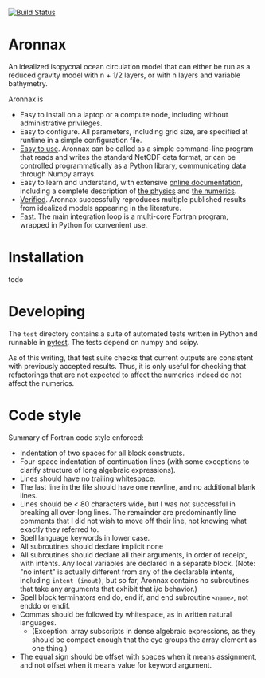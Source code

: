 [![Build Status](https://travis-ci.org/edoddridge/aronnax.svg?branch=master)](https://travis-ci.org/edoddridge/aronnax)

# Aronnax

An idealized isopycnal ocean circulation model that can either be run
as a reduced gravity model with n + 1/2 layers, or with n layers and
variable bathymetry.

Aronnax is
- Easy to install on a laptop or a compute node, including without
  administrative privileges.
- Easy to configure.  All parameters, including grid size, are
  specified at runtime in a simple configuration file.
- [Easy to use](https://edoddridge.github.io/aronnax/examples.html).
  Aronnax can be called as a simple command-line program
  that reads and writes the standard NetCDF data format, or can be
  controlled programmatically as a Python library, communicating data
  through Numpy arrays.
- Easy to learn and understand, with extensive [online
  documentation](https://edoddridge.github.io/aronnax/), including a
  complete description of [the
  physics](https://edoddridge.github.io/aronnax/about_aronnax.html#the-physics)
  and [the
  numerics](https://edoddridge.github.io/aronnax/about_aronnax.html#discretisation).
- [Verified](https://edoddridge.github.io/aronnax/verification.html).
  Aronnax successfully reproduces multiple published results from
  idealized models appearing in the literature.
- [Fast](https://edoddridge.github.io/aronnax/benchmarks.html).  The
  main integration loop is a multi-core Fortran program, wrapped in
  Python for convenient use.

# Installation

todo

# Developing

The `test` directory contains a suite of automated tests written in
Python and runnable in
[pytest](http://doc.pytest.org/en/latest/contents.html).  The tests
depend on numpy and scipy.

As of this writing, that test suite checks that current outputs are
consistent with previously accepted results.  Thus, it is only useful
for checking that refactorings that are not expected to affect the
numerics indeed do not affect the numerics.

# Code style

Summary of Fortran code style enforced:

* Indentation of two spaces for all block constructs.
* Four-space indentation of continuation lines (with some exceptions
  to clarify structure of long algebraic expressions).
* Lines should have no trailing whitespace.
* The last line in the file should have one newline, and no additional blank lines.
* Lines should be < 80 characters wide, but I was not successful in
  breaking all over-long lines. The remainder are predominantly line
  comments that I did not wish to move off their line, not knowing
  what exactly they referred to.
* Spell language keywords in lower case.
* All subroutines should declare implicit none
* All subroutines should declare all their arguments, in order of
  receipt, with intents.  Any local variables are declared in a
  separate block.  (Note: "no intent" is actually different from any
  of the declarable intents, including `intent (inout)`, but so far,
  Aronnax contains no subroutines that take any arguments that exhibit
  that i/o behavior.)
* Spell block terminators end do, end if, and end subroutine `<name>`, not enddo or endif.
* Commas should be followed by whitespace, as in written natural languages. 
  * (Exception: array subscripts in dense algebraic expressions, as
    they should be compact enough that the eye groups the array
    element as one thing.)
* The equal sign should be offset with spaces when it means
  assignment, and not offset when it means value for keyword argument.
